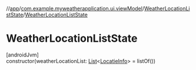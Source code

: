 //[app](../../../index.md)/[com.example.myweatherapplication.ui.viewModel](../index.md)/[WeatherLocationListState](index.md)/[WeatherLocationListState](-weather-location-list-state.md)

# WeatherLocationListState

[androidJvm]\
constructor(weatherLocationList: [List](https://kotlinlang.org/api/latest/jvm/stdlib/kotlin.collections/-list/index.html)&lt;[LocatieInfo](../../com.example.myweatherapplication.ui.model/-locatie-info/index.md)&gt; = listOf())
